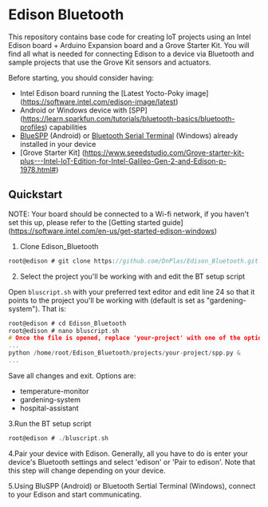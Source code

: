 # Edison Bluetooth 
This repository contains base code for creating IoT projects using an Intel Edison board + Arduino Expansion board and a Grove Starter Kit. You will find all what is needed for connecting Edison to a device via Bluetooth and sample projects that use the Grove Kit sensors and actuators.

Before starting, you should consider having:

* Intel Edison board running the [Latest Yocto-Poky image] (https://software.intel.com/edison-image/latest)
* Android or Windows device with [SPP] (https://learn.sparkfun.com/tutorials/bluetooth-basics/bluetooth-profiles) capabilities
* [BlueSPP](https://play.google.com/store/apps/details?id=com.shenyaocn.android.BlueSPP&hl=en) (Android) or [Bluetooth Serial Terminal](https://www.microsoft.com/en-us/store/p/bluetooth-serial-terminal/9wzdncrdfst8) (Windows) already installed in your device
* [Grove Starter Kit] (https://www.seeedstudio.com/Grove-starter-kit-plus---Intel-IoT-Edition-for-Intel-Galileo-Gen-2-and-Edison-p-1978.html#)

## Quickstart
NOTE: Your board should be connected to a Wi-fi network, if you haven't set this up, please refer to the [Getting started guide] (https://software.intel.com/en-us/get-started-edison-windows)

1. Clone Edison_Bluetooth
```c
root@edison # git clone https://github.com/DnPlas/Edison_Bluetooth.git
```

2. Select the project you'll be working with and edit the BT setup script

Open ```bluscript.sh``` with your preferred text editor and edit line 24 so that it points to the project you'll be working with (default is set as "gardening-system").
That is:

```c
root@edison # cd Edison_Bluetooth
root@edison # nano bluscript.sh
# Once the file is opened, replace 'your-project' with one of the options listed below.
...
python /home/root/Edison_Bluetooth/projects/your-project/spp.py &
...
````

Save all changes and exit.
Options are:
* temperature-monitor
* gardening-system
* hospital-assistant

3.Run the BT setup script

```c
root@edison # ./bluscript.sh
```

4.Pair your device with Edison. Generally, all you have to do is enter your device's Bluetooth settings and select 'edison' or 'Pair to edison'. Note that this step will change depending on your device.

5.Using BluSPP (Android) or Bluetooth Sertial Terminal (Windows), connect to your Edison and start communicating.
